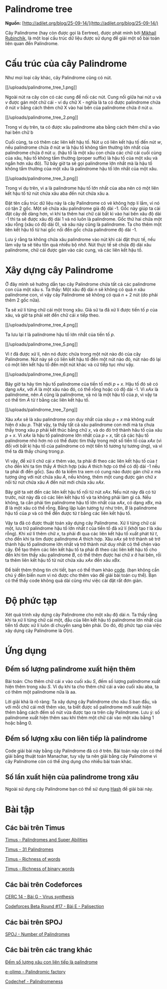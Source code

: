 # Palindrome tree
**Nguồn:** [http://adilet.org/blog/25-09-14/](http://adilet.org/blog/25-09-14/)

Cây Palindrome (hay còn được gọi là Eertree), được phát minh bởi [Mikhail Rubinchik](http://codeforces.com/profile/MikhailRubinchik), là một loại cấu trúc dữ liệu được sử dụng để giải một số bài toán liên quan đến Palindrome.

# Cấu trúc của cây Palindrome
Như mọi loại cây khác, cây Palindrome cũng có nút.

[[/uploads/palindrome_tree_1.png]]

Ngoài nút ra cây còn có các cung để nối các nút. Cung nối giữa hai nút $u$ và $v$ được gán một chữ cái - ví dụ chữ X - nghĩa là ta có được palindrome chứa ở nút $v$ bằng cách thêm chữ X vào hai bên của palindrome chứa ở nút $u$.

[[/uploads/palindrome_tree_2.png]]

Trong ví dụ trên, ta có được xâu palindrome aba bằng cách thêm chữ a vào hai bên chữ b

Cuối cùng, ta có thêm các liên kết hậu tố. Nút $u$ có liên kết hậu tố đến nút $w$, nếu palindrome chứa ở nút $w$ là hậu tố không tầm thường lớn nhất của palindrome chứa ở nút $u$. (hậu tố là một xâu con chứa các chữ cái cuối cùng của xâu, hậu tố không tầm thường (proper suffix) là hậu tố của một xâu và ngắn hơn xâu đó). Từ bây giờ ta sẽ gọi palindrome lớn nhất mà là hậu tố không tầm thường của một xâu là palindrome hậu tố lớn nhất của một xâu.

[[/uploads/palindrome_tree_3.png]]

Trong ví dụ trên, vì a là palindrome hậu tố lớn nhất của aba nên có một liên kết hậu tố từ nút chứa xâu aba đến nút chứa xâu a.

Đặt tên cấu trúc dữ liệu này là cây Palindrome có vẻ không hợp lí lắm, vì nó có tận 2 gốc. Một sẽ chứa xâu palindrome giả độ dài -1. Gốc này giúp ta cài đặt cây dễ dàng hơn, vì khi ta thêm hai chữ cái bất kì vào hai bên xâu độ dài -1 thì ta sẽ được xâu độ dài 1 và nó luôn là palindrome. Gốc thứ hai chứa một xâu rỗng (xâu có độ dài 0), và xâu này cũng là palindrome. Ta cho thêm một liên kết hậu tố từ hai gốc nối đến gốc chứa palindrome độ dài -1.

Lưu ý rằng ta không chứa xâu palindrome vào nút khi cài đặt thực tế, nếu làm vậy ta sẽ tiêu tốn quá nhiều bộ nhớ. Nút thực tế sẽ chứa độ dài xâu palindrome, chữ cái được gán vào các cung, và các liên kết hậu tố.

# Xây dựng cây Palindrome
Ở đây mình sẽ hướng dẫn tạo cây Palindrome chứa tất cả các palindrome con của một xâu s. Ta thấy: Một xâu độ dài $n$ sẽ không có quá $n$ xâu palindrome con, vì vậy cây Palindrome sẽ không có quá $n$ + 2 nút (do phải thêm 2 gốc nữa).

Ta sẽ xử lí từng chữ cái một trong xâu. Giả sử ta đã xử lí được tiền tố $p$ của xâu, và giờ ta phải xét đến chữ cái $x$ tiếp theo.

[[/uploads/palindrome_tree_4.png]]

Ta lưu lại $t$ là palindrome hậu tố lớn nhất của tiền tố $p$.

[[/uploads/palindrome_tree_5.png]]

Vì $t$ đã được xử lí, nên nó được chứa trong một nút nào đó của cây Palindrome. Nút này sẽ có liên kết hậu tố đến một nút nào đó, nút nào đó lại có một liên kết hậu tố đến một nút khác và cứ tiếp tục như vậy.

[[/uploads/palindrome_tree_6.png]]

Bây giờ ta hãy tìm hậu tố palindrome của tiền tố mới $p+x$. Hậu tố đó sẽ có dạng $xAx$, với $A$ là một xâu nào đó, có thể rỗng hoặc có độ dài -1. Vì $xAx$ là palindrome, nên $A$ cũng là palindrome, và nó là một hậu tố của $p$, vì vậy ta có thể tìm $A$ từ $t$ bằng các liên kết hậu tố.

[[/uploads/palindrome_tree_7.png]]

Xâu $xAx$ sẽ là xâu palindrome con duy nhất của xâu $p + x$ mà không xuất hiện ở xâu $p$. Thật vậy, ta thấy tất cả xâu palindrome con mới mà ta chưa thấy trong xâu $p$ phải kết thúc bằng chữ $x$, và do đó trở thành hâu tố của xâu $p + x$. Vì $xAx$ là hậu tố palindrome lớn nhất của $p + x$, tất cả các hậu tố palindrome nhỏ hơn nó có thể được tìm thấy trong một số tiền tố của $xAx$ (vì đối với bất kì hậu tố của palindrome có một tiền tố tương tự tương ứng), và vì thế ta đã thấy chúng trong $p$.

Vì vậy, để xử lí chữ cái $x$ thêm vào, ta phải đi theo các liên kết hậu tố của $t$ cho đến khi ta tìm thấy $A$ thích hợp (xâu $A$ thích hợp có thể có độ dài -1 nếu ta phải đi đến gốc). Sau đó ta kiểm tra xem có cung nào được gán chữ $x$ mà tương ứng với nút chứa xâu $A$, nếu không, thêm một cung được gán chữ $x$ nối từ nút chứa xâu $A$ đến nút mới chứa xâu $xAx$.

Bây giờ ta xét đến các liên kết hậu tố nối từ nút $xAx$. Nếu nút này đã có từ trước, nút này đã có các liên kết hậu tố và ta không phải làm gì cả. Nếu không, ta cần phải tìm palindrome hậu tố lớn nhất của $xAx$, có dạng $xBx$, mà $B$ là một xâu có thể rỗng. Bằng lập luận tương tự như trên, $B$ là palindrome hậu tố của $p$ và có thể đến được từ $t$ bằng các liên kết hậu tố.

Vậy ta đã có được thuật toán xây dựng cây Palindrome. Xử lí từng chữ cái một, lưu trữ palindrome hậu tố lớn nhất $t$ của tiền tố đã xử lí (khởi tạo $t$ là xâu rỗng). Khi xử lí thêm chữ $x$, ta phải đi qua các liên kết hậu tố xuất phát từ $t$, cho đến khi ta tìm được palindrome $A$ thích hợp. Xâu $xAx$ sẽ trở thành sẽ trở thành hậu tố palindrome lớn nhất và trở thành nút duy nhất có thể chèn vào cây. Để tạo thêm các liên kết hậu tố ta phải đi theo các liên kết hậu tố cho đến khi tìm thấy xâu palindrome $B$, có thể thêm được hai chữ $x$ ở hai bên, rồi ta thêm liên kết hậu tố từ nút chứa xâu $xAx$ đến xâu $xBx$.

Để biết thêm thông tin chi tiết, bạn có thể tham khảo [code](https://github.com/ADJA/algos/blob/master/Strings/PalindromeTree.cpp). (bạn không cần chú ý đến biến $num$ vì nó được cho thêm vào để giải bài toán cụ thể). Bạn có thể thấy code không quá dài cũng như việc cài đặt rất đơn giản.

# Độ phức tạp
Xét quá trình xây dựng cây Palindrome cho một xâu độ dài $n$. Ta thấy rằng khi ta xử lí từng chữ cái một, đầu của liên kết hậu tố palindrome lớn nhất của tiền tố được xử lí luôn di chuyển sang bên phải. Do đó, độ phức tạp của việc xây dựng cây Palindrome là $O(n)$.

# Ứng dụng

## Đếm số lượng palindrome xuất hiện thêm
Bài toán: Cho thêm chữ cái $x$ vào cuối xâu $S$, đếm số lượng palindrome xuất hiện thêm trong xâu $S$. Ví dụ khi ta cho thêm chữ cái a vào cuối xâu aba, ta có thêm một palindrome nữa là aa.

Lời giải khá là rõ ràng: Ta xây dựng cây Palindrome cho xâu $S$ ban đầu, và với mỗi chữ cái mới thêm vào, ta biết được số palindrome mới xuất hiện thêm bằng cách đếm số nút vừa được tạo ra trên cây Palindrome. Lưu ý: số palindrome xuất hiện thêm sau khi thêm một chữ cái vào một xâu bằng 1 hoặc bằng 0.

## Đếm số lượng xâu con liên tiếp là palindrome

Code giải bài này bằng cây Palindrome đã có ở trên. Bài toán này còn có thể giải bằng thuật toán Manachar, tuy vậy ta nên giải bằng cây Palindrome vì cây Palindrome còn có thể ứng dụng cho nhiều bài toán khác.

## Số lần xuất hiện của palindrome trong xâu

Ngoài sử dụng cây Palindrome bạn có thể sử dụng [Hash](http://vnoi.info/wiki/algo/string/hash) để giải bài này.

# Bài tập

## Các bài trên Timus
[Timus - Palindromes and Super Abilities](http://acm.timus.ru/problem.aspx?num=1960)

[Timus - 31 Palindromes](http://acm.timus.ru/problem.aspx?space=1&num=2044)

[Timus - Richness of words](http://acm.timus.ru/problem.aspx?num=2045)

[Timus - Richness of binary words](http://acm.timus.ru/problem.aspx?space=1&num=2037)

## Các bài trên Codeforces

[CERC 14 - Bài G - Virus synthesis](http://codeforces.com/gym/100543/attachments/download/2854/20142015-acmicpc-central-europe-regional-contest-cerc-14-en.pdf)

[Codeforces Beta Round #17 - Bài E - Palisection](http://codeforces.com/problemset/problem/17/E)

## Các bài trên SPOJ

[SPOJ - Number of Palindromes](http://www.spoj.com/problems/NUMOFPAL/)

## Các bài trên các trang khác

[Đếm số lượng xâu con liên tiếp là palindrome](http://informatics.mccme.ru/moodle/mod/statements/view.php?chapterid=1750)

[e-olimp - Palindromic factory](https://www.e-olymp.com/en/problems/2468)

[Codechef - Palindromeness](https://www.codechef.com/problems/PALPROB)
